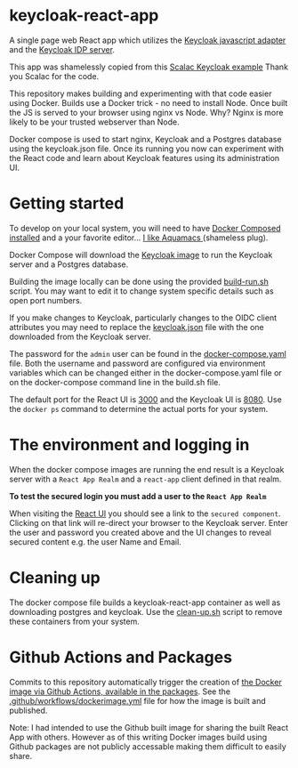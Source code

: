 # keycloak-react-app
A single page web React app which utilizes the [Keycloak javascript adapter](https://github.com/keycloak/keycloak/tree/master/adapters/oidc/js/src/main/resources) and the [Keycloak IDP server](https://github.com/keycloak/keycloak).

This app was shamelessly copied from this [Scalac Keycloak
example](https://scalac.io/user-authentication-keycloak-1/) Thank you
Scalac for the code.

This repository makes building and experimenting with that code
easier using Docker.  Builds use a Docker trick - no need to install Node.  Once
built the JS is served to your browser using nginx vs Node.  Why?
Nginx is more likely to be your trusted webserver than Node.

Docker compose is used to start nginx, Keycloak and a Postgres
database using the keycloak.json file.  Once its running you
now can experiment with the React code and learn about Keycloak
features using its administration UI.

# Getting started

To develop on your local system, you will need to have [Docker
Composed installed](https://docs.docker.com/compose/install/) and a
your favorite editor... [I like Aquamacs ](http://aquamacs.org/) (shameless plug).

Docker Compose will download the [Keycloak
image](https://hub.docker.com/r/jboss/keycloak/) to run the Keycloak
server and a Postgres database.

Building the image locally can be done using the provided
[build-run.sh](build-run.sh) script.  You may want to edit it to
change system specific details such as open port numbers.

If you make changes to Keycloak, particularly changes to the OIDC
client attributes you may need to replace the [keycloak.json](keycloak.json) file with
the one downloaded from the Keycloak server.

The password for the `admin` user can be found in the
[docker-compose.yaml](docker-compose.yaml) file. Both the username
and password are configured via environment variables which can be
changed either in the docker-compose.yaml file or on the
docker-compose command line in the build.sh file.

The default port for the React UI is [3000](http://localhost:3000/) and the Keycloak UI
is [8080](https://locahost:8080/).  Use the `docker ps` command to determine the
actual ports for your system.

# The environment and logging in

When the docker compose images are running the end result is a
Keycloak server with a `React App Realm` and a `react-app` client
defined in that realm.

**To test the secured login you must add a user to the `React App
Realm`**

When visiting the [React UI](http://localhost:3000/) you should see a
link to the `secured component`.  Clicking on that link will re-direct your
browser to the Keycloak server.  Enter the user and password you
created above and the UI changes to reveal secured content e.g. the user Name and
Email.

# Cleaning up

The docker compose file builds a keycloak-react-app container as well
as downloading postgres and keycloak. Use the [clean-up.sh](clean-up.sh) script to
remove these containers from your system.

# Github Actions and Packages

Commits to this repository automatically trigger the creation of [the
Docker image via Github Actions, available in the packages](packages).  See the
[.github/workflows/dockerimage.yml](.github/workflows/dockerimage.yml) file for how the image is built and
published.

Note: I had intended to use the Github built image for sharing the built React App with others.
However as of this writing Docker images build using Github packages
are not publicly accessable making them difficult to easily share.
